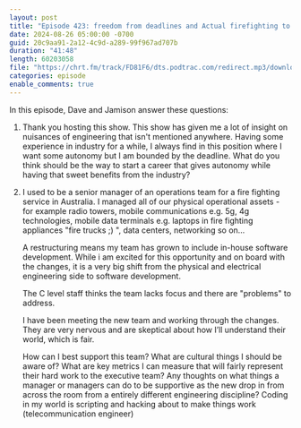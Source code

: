 ```yaml
---
layout: post
title: "Episode 423: freedom from deadlines and Actual firefighting to software firefighting"
date: 2024-08-26 05:00:00 -0700
guid: 20c9aa91-2a12-4c9d-a289-99f967ad707b
duration: "41:48"
length: 60203058
file: "https://chrt.fm/track/FD81F6/dts.podtrac.com/redirect.mp3/download.softskills.audio/sse-423.mp3"
categories: episode
enable_comments: true
---
```


In this episode, Dave and Jamison answer these questions:

1. Thank you hosting this show. This show has given me a lot of insight on nuisances of engineering that isn't mentioned anywhere. Having some experience in industry for a while, I always find in this position where I want some autonomy but I am bounded by the deadline. What do you think should be the way to start a career that gives autonomy while having that sweet benefits from the industry?

2. I used to be a senior manager of an operations team for a fire fighting service in Australia. I managed all of our physical operational assets - for example radio towers, mobile communications e.g. 5g, 4g technologies, mobile data terminals e.g. laptops in fire fighting appliances "fire trucks ;) ", data centers, networking so on...
   
   A restructuring means my team has grown to include in-house software development. While i am excited for this opportunity and on board with the changes, it is a very big shift from the physical and electrical engineering side to software development.
   
   The C level staff thinks the team lacks focus and there are "problems" to address.
   
   I have been meeting the new team and working through the changes. They are very nervous and are skeptical about how I’ll understand their world, which is fair.
   
   How can I best support this team? What are cultural things I should be aware of? What are key metrics I can measure that will fairly represent their hard work to the executive team? Any thoughts on what things a manager or managers can do to be supportive as the new drop in from across the room from a entirely different engineering discipline? Coding in my world is scripting and hacking about to make things work (telecommunication engineer)
